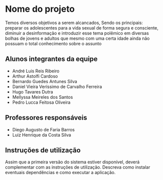# Nome do projeto
Temos diversos objetivos a serem alcancados, Sendo os principais: preparar os adolescentes para a vida sexual de forma segura e consciente, diminuir a desinformação e introduzir esse tema polêmico em diversas bolhas de jovens e adultos que mesmo com uma certa idade ainda não possuam o total conhecimento sobre o assunto

## Alunos integrantes da equipe

* André Luis Reis Ribeiro
* Arthur Astolfi Cardoso
* Bernardo Guedes Antunes Silva
* Daniel Vieira Veríssimo de Carvalho Ferreira
* Hugo Tavares Dutra
* Mellyssa Meireles dos Santos
* Pedro Lucca Feitosa Oliveira

## Professores responsáveis

* Diego Augusto de Faria Barros
* Luiz Henrique da Costa Silva

## Instruções de utilização

Assim que a primeira versão do sistema estiver disponível, deverá complementar com as instruções de utilização. Descreva como instalar eventuais dependências e como executar a aplicação.

